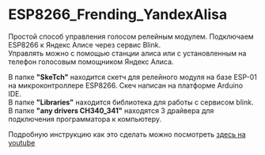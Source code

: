 # ESP8266_Frending_YandexAlisa

Простой способ управления голосом релейным модулем. Подключаем ESP8266 к Яндекс Алисе через сервис Blink.<br>
Управлять можно с помощью станции алиса или с установленным на телефон голосовым помощником Яндекс Алиса.

В папке <b>"SkeTch"</b> находится скетч для релейного модуля на базе ESP-01 на микроконтроллере ESP8266. Скеч написан на платформе Arduino IDE.<br>
В папке <b>"Libraries"</b> находится библиотека для работы с сервисом blink.<br>
В папке <b>"any drivers CH340_341"</b> находятся 3 драйвера для подключения программатора к компьютеру.<br>

Подробную инструкцию как это сделать можно посмотреть <a href="https://youtu.be/6bPZ2N5cPMg">здесь на youtube<a/>
